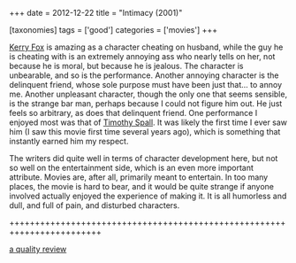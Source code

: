+++
date = 2012-12-22
title = "Intimacy (2001)"

[taxonomies]
tags = ['good']
categories = ['movies']
+++

[Kerry Fox] is amazing as a character cheating on husband, while the guy
he is cheating with is an extremely annoying ass who nearly tells on
her, not because he is moral, but because he is jealous. The character
is unbearable, and so is the performance. Another annoying character is
the delinquent friend, whose sole purpose must have been just that\...
to annoy me. Another unpleasant character, though the only one that
seems sensible, is the strange bar man, perhaps because I could not
figure him out. He just feels so arbitrary, as does that delinquent
friend. One performance I enjoyed most was that of [Timothy Spall]. It
was likely the first time I ever saw him (I saw this movie first time
several years ago), which is something that instantly earned him my
respect.

The writers did quite well in terms of character development here, but
not so well on the entertainment side, which is an even more important
attribute. Movies are, after all, primarily meant to entertain. In too
many places, the movie is hard to bear, and it would be quite strange if
anyone involved actually enjoyed the experience of making it. It is all
humorless and dull, and full of pain, and disturbed characters.

++++++++++++++++++++++++++++++++++++++++++++++++++++++++++++++++++++++++

[a quality review]

  [Kerry Fox]: http://en.wikipedia.org/wiki/Kerry_Fox
  [Timothy Spall]: http://en.wikipedia.org/wiki/Timothy_Spall
  [a quality review]: http://www.slantmagazine.com/film/review/intimacy/161
